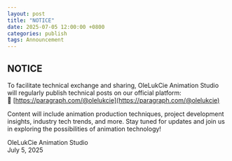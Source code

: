 ```yaml
---
layout: post
title: "NOTICE"
date: 2025-07-05 12:00:00 +0800
categories: publish
tags: Announcement
---
```


## **NOTICE**

To facilitate technical exchange and sharing, OleLukCie Animation Studio will regularly publish technical posts on our official platform:  
🔗 [https://paragraph.com/@olelukcie](https://paragraph.com/@olelukcie)  

Content will include animation production techniques, project development insights, industry tech trends, and more. Stay tuned for updates and join us in exploring the possibilities of animation technology!  

OleLukCie Animation Studio  
July 5, 2025